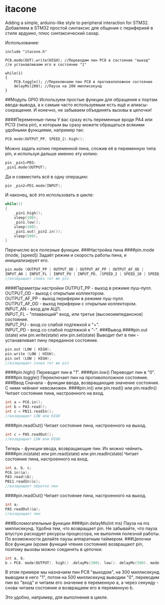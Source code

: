 itacone
=======

Adding a simple, arduino-like style to peripheral interaction for STM32.  
Добавляем в STM32 простой синтаксис для общения с периферией в стиле ардуино, плюс синтаксический сахар.

Использование:

	include "itacone.h"

	PC8.mode(OUT).write(HIGH); //Переводим пин PC8 в состояние "выход"
	//и устанавливаем его в состояние "1"

	while(1)
	{
		PC8.toggle(); //Переключаем пин PC8 в противоположное состояние
		delayMs(200); //Пауза на 200 миллисекунд
	}

##Модуль GPIO
Используем простые функции для обращения к портам ввода-вывода, а к самым часто используемым есть ещё и алиасы-сокращения. И конечно, не забываем объединять вызовы в цепочки!

####Переменные-пины
У вас сразу есть переменные вроде PA4 или PC13 (типа pin), к которым вы сразу можете обращаться всякими удобными функциями, например так:

```c
PC8.mode(OUTPUT_PP, SPEED_2).high();
```

Можно задать копию переменной пина, сложив её в переменную типа pin, и используя дальше именно эту копию:

```c
pin _pin1=PB3;
_pin1.mode(OUTPUT);
```

Да и совместить всё в одну операцию:

```c
pin _pin2=PD1.mode(INPUT);
```

И наконец, всё это использовать в цикле:

```c
while(1)
{
	_pin1.high();
	sleep(100);
	_pin1.low();
	sleep(100);
	_pin1.out(_pin2.in());
	sleep(500);
}
```

Перечислю все полезные функции.
###Настройка пина
####pin.mode (mode, [speed])
Задаёт режим и скорость работы пина, и инициализирует его.  
```c
pin.mode (OUTPUT_PP | OUTPUT_OD | OUTPUT_AF_PP | OUTPUT_AF_OD |
INPUT_AN | INPUT_FL | INPUT_PU | INPUT_PD, [SPEED_2 | SPEED_10 | SPEED_50]);
//возвращает снова тот же pin
```
####Параметры настройки
OUTPUT_PP - выход в режиме пуш-пулл.  
OUTPUT_OD - выход с открытым коллектором.  
OUTPUT_AF_PP - выход периферии в режиме пуш-пулл.  
OUTPUT_AF_OD - выход периферии с открытым коллектором.  
INPUT_AN - вход для АЦП.  
INPUT_FL - "плавающий" вход, или третье (высокоимпедансное) состояние.  
INPUT_PU - вход со слабой подтяжкой к "+".  
INPUT_PD - вход со слабой подтяжкой к "-".
###Вывод
####pin.out (state) или pin.write(state) или pin.set(state)
Выводит бит в пин - устанавливает пину переданное состояние.  
```c
pin.out (LOW | HIGH);
pin.write (LOW | HIGH);
pin.set (LOW | HIGH);
//возвращает снова тот же pin
```
####pin.high()
Переводит пин в "1".
####pin.low()
Переводит пин в "0".
####pin.toggle()
Переключает пин на противоположное состояние.
###Ввод
Сначала - функции ввода, возвращающие значение состояния. С ними чейнинг невозможен.
####pin.in() или pin.read() или pin.readIn()
Читает состояние пина, настроенного на вход.  
```c
int a = PC6.in();
int b = PA3.read();
int c = PB11.readIn();
//возвращает LOW или HIGH
```
####pin.readOut()
Читает состояние пина, настроенного на выход.  
```c
int c = PA5.readOut();
//возвращает LOW или HIGH
```
Теперь - функции ввода, возвращающие пин. Их можно чейнить.
####pin.in(state) или pin.read(state) или pin.readIn(state)
Читает состояние пина, настроенного на вход.  
```c
int a, b, c;
PC6.in(&a);
PA3.read(&b);
PB11.readIn(&c);
//возвращает обратно пин
```
####pin.readOut()
Читает состояние пина, настроенного на выход.  
```c
int a;
PA5.readOut(&a);
//возвращает пин
```
###Вспомогательные функции
####pin.delayMs(int ms)
Пауза на ms миллисекунд. Удобна тем, что возвращает pin. Не забывайте, что пауза впустую расходует ресурсы процессора, не выполняя полезной работы. По возможности делайте паузы аппаратным таймером.
###Цепочки
Все функции (кроме функций чтения состояния) возвращают pin, поэтому вызовы можно соединять в цепочки:

```c
int a, b;
b = PC8. mode(OUTPUT). high() .delayMs(300). low(). delayMs(500). mode(INPUT). read(&a). delayMs(1000). read();
```

В этом примере мы назначаем пин PC8 "выходом", на 300 миллисекунд выводим в него "1", потом на 500 миллисекунд выводим "0", переводим пин во "вход" и читаем его значение в переменную a, а через секунду - снова читаем состояние и возвращаем его в переменную b.

Это удобно, например, для выполнения в цикле.
